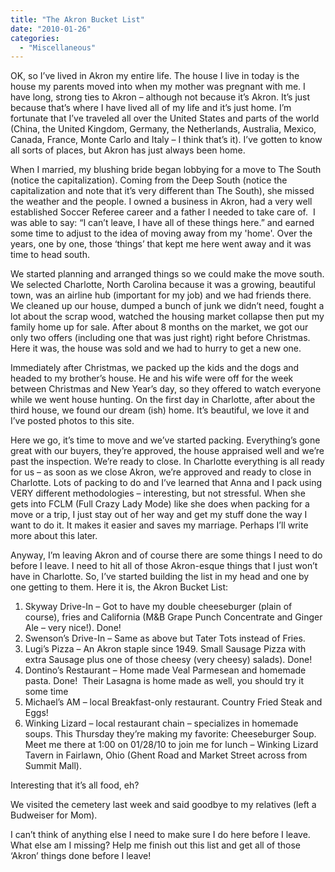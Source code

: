 ```yaml
---
title: "The Akron Bucket List"
date: "2010-01-26"
categories: 
  - "Miscellaneous"
---
```


OK, so I’ve lived in Akron my entire life. The house I live in today is the house my parents moved into when my mother was pregnant with me. I have long, strong ties to Akron – although not because it’s Akron. It’s just because that’s where I have lived all of my life and it’s just home. I’m fortunate that I’ve traveled all over the United States and parts of the world (China, the United Kingdom, Germany, the Netherlands, Australia, Mexico, Canada, France, Monte Carlo and Italy – I think that’s it). I’ve gotten to know all sorts of places, but Akron has just always been home.

When I married, my blushing bride began lobbying for a move to The South (notice the capitalization). Coming from the Deep South (notice the capitalization and note that it’s very different than The South), she missed the weather and the people. I owned a business in Akron, had a very well established Soccer Referee career and a father I needed to take care of.  I was able to say: “I can’t leave, I have all of these things here.” and earned some time to adjust to the idea of moving away from my 'home'. Over the years, one by one, those ‘things’ that kept me here went away and it was time to head south.

We started planning and arranged things so we could make the move south. We selected Charlotte, North Carolina because it was a growing, beautiful town, was an airline hub (important for my job) and we had friends there. We cleaned up our house, dumped a bunch of junk we didn’t need, fought a lot about the scrap wood, watched the housing market collapse then put my family home up for sale. After about 8 months on the market, we got our only two offers (including one that was just right) right before Christmas. Here it was, the house was sold and we had to hurry to get a new one.

Immediately after Christmas, we packed up the kids and the dogs and headed to my brother’s house. He and his wife were off for the week between Christmas and New Year’s day, so they offered to watch everyone while we went house hunting. On the first day in Charlotte, after about the third house, we found our dream (ish) home. It’s beautiful, we love it and I’ve posted photos to this site.

Here we go, it’s time to move and we’ve started packing. Everything’s gone great with our buyers, they’re approved, the house appraised well and we’re past the inspection. We’re ready to close. In Charlotte everything is all ready for us – as soon as we close Akron, we’re approved and ready to close in Charlotte. Lots of packing to do and I’ve learned that Anna and I pack using VERY different methodologies – interesting, but not stressful. When she gets into FCLM (Full Crazy Lady Mode) like she does when packing for a move or a trip, I just stay out of her way and get my stuff done the way I want to do it. It makes it easier and saves my marriage. Perhaps I’ll write more about this later.

Anyway, I’m leaving Akron and of course there are some things I need to do before I leave. I need to hit all of those Akron-esque things that I just won’t have in Charlotte. So, I’ve started building the list in my head and one by one getting to them. Here it is, the Akron Bucket List:

1. Skyway Drive-In – Got to have my double cheeseburger (plain of course), fries and California (M&B Grape Punch Concentrate and Ginger Ale – very nice!). Done!
2. Swenson’s Drive-In – Same as above but Tater Tots instead of Fries.
3. Lugi’s Pizza – An Akron staple since 1949. Small Sausage Pizza with extra Sausage plus one of those cheesy (very cheesy) salads). Done!
4. Dontino’s Restaurant – Home made Veal Parmesean and homemade pasta. Done!  Their Lasagna is home made as well, you should try it some time
5. Michael’s AM – local Breakfast-only restaurant. Country Fried Steak and Eggs!
6. Winking Lizard – local restaurant chain – specializes in homemade soups. This Thursday they’re making my favorite: Cheeseburger Soup. Meet me there at 1:00 on 01/28/10 to join me for lunch – Winking Lizard Tavern in Fairlawn, Ohio (Ghent Road and Market Street across from Summit Mall).

Interesting that it’s all food, eh?

We visited the cemetery last week and said goodbye to my relatives (left a Budweiser for Mom).

I can’t think of anything else I need to make sure I do here before I leave. What else am I missing? Help me finish out this list and get all of those ‘Akron’ things done before I leave!
